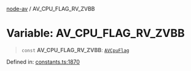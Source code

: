 [node-av](../globals.md) / AV\_CPU\_FLAG\_RV\_ZVBB

# Variable: AV\_CPU\_FLAG\_RV\_ZVBB

> `const` **AV\_CPU\_FLAG\_RV\_ZVBB**: [`AVCpuFlag`](../type-aliases/AVCpuFlag.md)

Defined in: [constants.ts:1870](https://github.com/seydx/av/blob/f8631fc881b394300b1479f511d55cf1c370a87f/src/constants/constants.ts#L1870)
